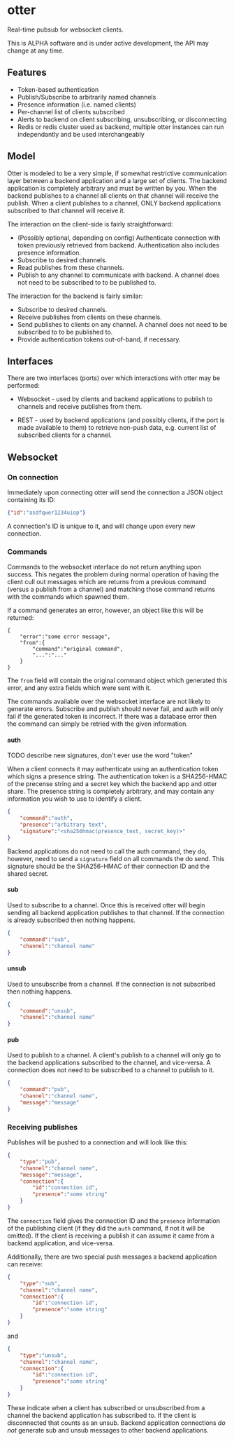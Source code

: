 # otter

Real-time pubsub for websocket clients.

This is ALPHA software and is under active development, the API may change at
any time.

## Features

* Token-based authentication
* Publish/Subscribe to arbitrarily named channels
* Presence information (i.e. named clients)
* Per-channel list of clients subscribed
* Alerts to backend on client subscribing, unsubscribing, or disconnecting
* Redis or redis cluster used as backend, multiple otter instances can run
  independantly and be used interchangeably

## Model

Otter is modeled to be a very simple, if somewhat restrictive communication
layer between a backend application and a large set of clients. The backend
application is completely arbitrary and must be written by you. When the backend
publishes to a channel all clients on that channel will receive the publish.
When a client publishes to a channel, ONLY backend applications subscribed to
that channel will receive it.

The interaction on the client-side is fairly straightforward:

* (Possibly optional, depending on config) Authenticate connection with token
  previously retrieved from backend. Authentication also includes presence
  information.
* Subscribe to desired channels.
* Read publishes from these channels.
* Publish to any channel to communicate with backend. A channel does not need to
  be subscribed to to be published to.

The interaction for the backend is fairly similar:

* Subscribe to desired channels.
* Receive publishes from clients on these channels.
* Send publishes to clients on any channel. A channel does not need to be
  subscribed to to be published to.
* Provide authentication tokens out-of-band, if necessary.

## Interfaces

There are two interfaces (ports) over which interactions with otter may be
performed:

* Websocket - used by clients and backend applications to publish to channels
  and receive publishes from them.

* REST - used by backend applications (and possibly clients, if the port is made
  available to them) to retrieve non-push data, e.g. current list of subscribed
  clients for a channel.

## Websocket

### On connection

Immediately upon connecting otter will send the connection a JSON object
containing its ID:

```json
{"id":"asdfqwer1234uiop"}
```

A connection's ID is unique to it, and will change upon every new connection.

### Commands

Commands to the websocket interface do not return anything upon success. This
negates the problem during normal operation of having the client cull out
messages which are returns from a previous command (versus a publish from a
channel) and matching those command returns with the commands which spawned
them.

If a command generates an error, however, an object like this will be returned:

```
{
    "error":"some error message",
    "from":{
        "command":"original command",
        "...":"..."
    }
}
```

The `from` field will contain the original command object which generated this
error, and any extra fields which were sent with it.

The commands available over the websocket interface are not likely to generate
errors. Subscribe and publish should never fail, and auth will only fail if the
generated token is incorrect. If there was a database error then the command can
simply be retried with the given information.

#### auth

TODO describe new signatures, don't ever use the word "token"

When a client connects it may authenticate using an authentication token which
signs a presence string. The authentication token is a SHA256-HMAC of the
precense string and a secret key which the backend app and otter share. The
presence string is completely arbitrary, and may contain any information you
wish to use to identify a client.

```json
{
    "command":"auth",
    "presence":"arbitrary text",
    "signature":"<sha256hmac(presence_text, secret_key)>"
}
```

Backend applications do not need to call the auth command, they do, however,
need to send a `signature` field on all commands the do send. This signature
should be the SHA256-HMAC of their connection ID and the shared secret.

#### sub

Used to subscribe to a channel. Once this is received otter will begin sending
all backend application publishes to that channel. If the connection is already
subscribed then nothing happens.

```json
{
    "command":"sub",
    "channel":"channel name"
}
```

#### unsub

Used to unsubscribe from a channel. If the connection is not subscribed then
nothing happens.

```json
{
    "command":"unsub",
    "channel":"channel name"
}
```

#### pub

Used to publish to a channel. A client's publish to a channel will only go to
the backend applications subscribed to the channel, and vice-versa. A connection
does not need to be subscribed to a channel to publish to it.

```json
{
    "command":"pub",
    "channel":"channel name",
    "message":"message"
}
```

### Receiving publishes

Publishes will be pushed to a connection and will look like this:

```json
{
    "type":"pub",
    "channel":"channel name",
    "message":"message",
    "connection":{
        "id":"connection id",
        "presence":"some string"
    }
}
```

The `connection` field gives the connection ID and the `presence` information of
the publishing client (if they did the `auth` command, if not it will be
omitted). If the client is receiving a publish it can assume it came from a
backend application, and vice-versa.

Additionally, there are two special push messages a backend application can
receive:

```json
{
    "type":"sub",
    "channel":"channel name",
    "connection":{
        "id":"connection id",
        "presence":"some string"
    }
}
```

and

```json
{
    "type":"unsub",
    "channel":"channel name",
    "connection":{
        "id":"connection id",
        "presence":"some string"
    }
}
```

These indicate when a client has subscribed or unsubscribed from a channel the
backend application has subscribed to. If the client is disconnected that counts
as an unsub. Backend application connections *do not* generate sub and unsub
messages to other backend applications.
